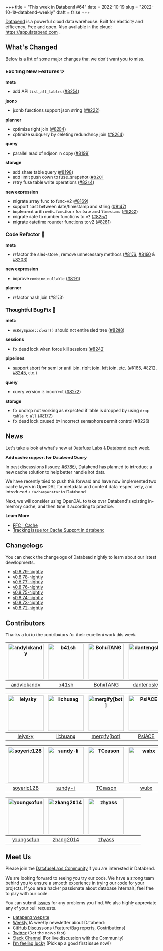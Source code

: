 +++
title = "This week in Databend #64"
date = 2022-10-19
slug = "2022-10-19-databend-weekly"
draft = false
+++

[Databend](https://github.com/datafuselabs/databend) is a powerful cloud data warehouse. Built for elasticity and efficiency. Free and open. Also available in the cloud: <https://app.databend.com> .

## What's Changed

Below is a list of some major changes that we don't want you to miss.

### Exciting New Features :sparkles:

**meta**

- add API `list_all_tables` ([#8254](https://github.com/datafuselabs/databend/pull/8254))

**jsonb**

- jsonb functions support json string ([#8222](https://github.com/datafuselabs/databend/pull/8222))

**planner**

- optimize right join ([#8204](https://github.com/datafuselabs/databend/pull/8204))
- optimize subquery by deleting redundancy join ([#8264](https://github.com/datafuselabs/databend/pull/8264))

**query**

- parallel read of ndjson in copy ([#8199](https://github.com/datafuselabs/databend/pull/8199))

**storage**

- add share table query ([#8198](https://github.com/datafuselabs/databend/pull/8198))
- add limit push down to fuse_snapshot ([#8201](https://github.com/datafuselabs/databend/pull/8201))
- retry fuse table write operations ([#8244](https://github.com/datafuselabs/databend/pull/8244))

**new expression**

- migrate array func to func-v2 ([#8169](https://github.com/datafuselabs/databend/pull/8169))
- support cast between date/timestamp and string ([#8147](https://github.com/datafuselabs/databend/pull/8147))
- implement arithmetic functions for `Date` and `Timestamp` ([#8202](https://github.com/datafuselabs/databend/pull/8202))
- migrate date to number functions to v2 ([#8257](https://github.com/datafuselabs/databend/pull/8257))
- migrate datetime rounder functions to v2 ([#8281](https://github.com/datafuselabs/databend/pull/8281))

### Code Refactor :tada:

**meta**

- refactor the sled-store , remove unnecessary methods ([#8176](https://github.com/datafuselabs/databend/pull/8176), [#8190](https://github.com/datafuselabs/databend/pull/8190) & [#8203](https://github.com/datafuselabs/databend/pull/8203))

**new expression**

- improve `combine_nullable` ([#8191](https://github.com/datafuselabs/databend/pull/8191))

**planner**

- refactor hash join ([#8173](https://github.com/datafuselabs/databend/pull/8173))

### Thoughtful Bug Fix :wrench:

**meta**

- `AsKeySpace::clear()` should not entire sled tree ([#8288](https://github.com/datafuselabs/databend/pull/8288))

**sessions**

- fix dead lock when force kill sessions ([#8242](https://github.com/datafuselabs/databend/pull/8242))

**pipelines**

- support abort for semi or anti join, right join, left join, etc. ([#8165](https://github.com/datafuselabs/databend/pull/8165), [#8212](https://github.com/datafuselabs/databend/pull/8212), [#8245](https://github.com/datafuselabs/databend/pull/8245), etc.)

**query**

- query version is incorrect ([#8272](https://github.com/datafuselabs/databend/pull/8272))

**storage**

- fix undrop not working as expected if table is dropped by using `drop table t all` ([#8177](https://github.com/datafuselabs/databend/pull/8177))
- fix dead lock caused by incorrect semaphore permit control ([#8226](https://github.com/datafuselabs/databend/pull/8226))

## News

Let's take a look at what's new at Datafuse Labs & Databend each week.

**Add cache support for Databend Query**

In past discussions (Issues: [#6786](https://github.com/datafuselabs/databend/pull/6786)), Databend has planned to introduce a new cache solution to help better handle hot data.

We have recently tried to push this forward and have now implemented two cache layers in OpenDAL for metadata and content data respectively, and introduced a `CacheOperator` to Databend.

Next, we will consider using OpenDAL to take over Databend's existing in-memory cache, and then tune it according to practice.

**Learn More**

- [RFC | Cache](https://databend.rs/doc/contributing/rfcs/cache)
- [Tracking issue for Cache Support in databend](https://github.com/datafuselabs/databend/issues/6803)

## Changelogs

You can check the changelogs of Databend nightly to learn about our latest developments.

- [v0.8.79-nightly](https://github.com/datafuselabs/databend/releases/tag/v0.8.79-nightly)
- [v0.8.78-nightly](https://github.com/datafuselabs/databend/releases/tag/v0.8.78-nightly)
- [v0.8.77-nightly](https://github.com/datafuselabs/databend/releases/tag/v0.8.77-nightly)
- [v0.8.76-nightly](https://github.com/datafuselabs/databend/releases/tag/v0.8.76-nightly)
- [v0.8.75-nightly](https://github.com/datafuselabs/databend/releases/tag/v0.8.75-nightly)
- [v0.8.74-nightly](https://github.com/datafuselabs/databend/releases/tag/v0.8.74-nightly)
- [v0.8.73-nightly](https://github.com/datafuselabs/databend/releases/tag/v0.8.73-nightly)
- [v0.8.72-nightly](https://github.com/datafuselabs/databend/releases/tag/v0.8.72-nightly)

## Contributors

Thanks a lot to the contributors for their excellent work this week.

[<img alt="andylokandy" src="https://avatars.githubusercontent.com/u/9637710?v=4&s=117" width="117">](https://github.com/andylokandy) |[<img alt="b41sh" src="https://avatars.githubusercontent.com/u/1070352?v=4&s=117" width="117">](https://github.com/b41sh) |[<img alt="BohuTANG" src="https://avatars.githubusercontent.com/u/172204?v=4&s=117" width="117">](https://github.com/BohuTANG) |[<img alt="dantengsky" src="https://avatars.githubusercontent.com/u/22081156?v=4&s=117" width="117">](https://github.com/dantengsky) |[<img alt="drmingdrmer" src="https://avatars.githubusercontent.com/u/44069?v=4&s=117" width="117">](https://github.com/drmingdrmer) |[<img alt="everpcpc" src="https://avatars.githubusercontent.com/u/1808802?v=4&s=117" width="117">](https://github.com/everpcpc) |
:---: |:---: |:---: |:---: |:---: |:---: |
[andylokandy](https://github.com/andylokandy) |[b41sh](https://github.com/b41sh) |[BohuTANG](https://github.com/BohuTANG) |[dantengsky](https://github.com/dantengsky) |[drmingdrmer](https://github.com/drmingdrmer) |[everpcpc](https://github.com/everpcpc) |

[<img alt="leiysky" src="https://avatars.githubusercontent.com/u/22445410?v=4&s=117" width="117">](https://github.com/leiysky) |[<img alt="lichuang" src="https://avatars.githubusercontent.com/u/1998569?v=4&s=117" width="117">](https://github.com/lichuang) |[<img alt="mergify[bot]" src="https://avatars.githubusercontent.com/in/10562?v=4&s=117" width="117">](https://github.com/apps/mergify) |[<img alt="PsiACE" src="https://avatars.githubusercontent.com/u/36896360?v=4&s=117" width="117">](https://github.com/PsiACE) |[<img alt="RinChanNOWWW" src="https://avatars.githubusercontent.com/u/33975039?v=4&s=117" width="117">](https://github.com/RinChanNOWWW) |[<img alt="sandflee" src="https://avatars.githubusercontent.com/u/5102100?v=4&s=117" width="117">](https://github.com/sandflee) |
:---: |:---: |:---: |:---: |:---: |:---: |
[leiysky](https://github.com/leiysky) |[lichuang](https://github.com/lichuang) |[mergify[bot]](https://github.com/apps/mergify) |[PsiACE](https://github.com/PsiACE) |[RinChanNOWWW](https://github.com/RinChanNOWWW) |[sandflee](https://github.com/sandflee) |

[<img alt="soyeric128" src="https://avatars.githubusercontent.com/u/106025534?v=4&s=117" width="117">](https://github.com/soyeric128) |[<img alt="sundy-li" src="https://avatars.githubusercontent.com/u/3325189?v=4&s=117" width="117">](https://github.com/sundy-li) |[<img alt="TCeason" src="https://avatars.githubusercontent.com/u/33082201?v=4&s=117" width="117">](https://github.com/TCeason) |[<img alt="wubx" src="https://avatars.githubusercontent.com/u/320680?v=4&s=117" width="117">](https://github.com/wubx) |[<img alt="Xuanwo" src="https://avatars.githubusercontent.com/u/5351546?v=4&s=117" width="117">](https://github.com/Xuanwo) |[<img alt="xudong963" src="https://avatars.githubusercontent.com/u/41979257?v=4&s=117" width="117">](https://github.com/xudong963) |
:---: |:---: |:---: |:---: |:---: |:---: |
[soyeric128](https://github.com/soyeric128) |[sundy-li](https://github.com/sundy-li) |[TCeason](https://github.com/TCeason) |[wubx](https://github.com/wubx) |[Xuanwo](https://github.com/Xuanwo) |[xudong963](https://github.com/xudong963) |

[<img alt="youngsofun" src="https://avatars.githubusercontent.com/u/5782159?v=4&s=117" width="117">](https://github.com/youngsofun) |[<img alt="zhang2014" src="https://avatars.githubusercontent.com/u/8087042?v=4&s=117" width="117">](https://github.com/zhang2014) |[<img alt="zhyass" src="https://avatars.githubusercontent.com/u/34016424?v=4&s=117" width="117">](https://github.com/zhyass) | | | |
:---: |:---: |:---: |:---: |:---: |:---: |
[youngsofun](https://github.com/youngsofun) |[zhang2014](https://github.com/zhang2014) |[zhyass](https://github.com/zhyass) | | | |

## Meet Us

Please join the [DatafuseLabs Community](https://github.com/datafuselabs/) if you are interested in Databend.

We are looking forward to seeing you try our code. We have a strong team behind you to ensure a smooth experience in trying our code for your projects.
If you are a hacker passionate about database internals, feel free to play with our code.

You can submit [issues](https://github.com/datafuselabs/databend/issues) for any problems you find. We also highly appreciate any of your pull requests.

- [Databend Website](https://databend.rs)
- [Weekly](https://weekly.databend.rs/) (A weekly newsletter about Databend)
- [GitHub Discussions](https://github.com/datafuselabs/databend/discussions) (Feature/Bug reports, Contributions)
- [Twitter](https://twitter.com/Datafuse_Labs) (Get the news fast)
- [Slack Channel](https://link.databend.rs/join-slack) (For live discussion with the Community)
- [I'm feeling lucky](https://link.databend.rs/i-m-feeling-lucky) (Pick up a good first issue now!)
